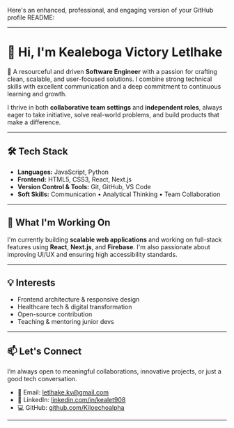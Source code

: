 Here's an enhanced, professional, and engaging version of your GitHub profile README:

---

# 👋 Hi, I'm **Kealeboga Victory Letlhake**

🎯 A resourceful and driven **Software Engineer** with a passion for crafting clean, scalable, and user-focused solutions. I combine strong technical skills with excellent communication and a deep commitment to continuous learning and growth.

I thrive in both **collaborative team settings** and **independent roles**, always eager to take initiative, solve real-world problems, and build products that make a difference.

---

## 🛠 Tech Stack

* **Languages:** JavaScript, Python
* **Frontend:** HTML5, CSS3, React, Next.js
* **Version Control & Tools:** Git, GitHub, VS Code
* **Soft Skills:** Communication • Analytical Thinking • Team Collaboration

---

## 🚀 What I'm Working On

I'm currently building **scalable web applications** and working on full-stack features using **React**, **Next.js**, and **Firebase**. I'm also passionate about improving UI/UX and ensuring high accessibility standards.

---

## 💡 Interests

* Frontend architecture & responsive design
* Healthcare tech & digital transformation
* Open-source contribution
* Teaching & mentoring junior devs

---

## 📫 Let's Connect

I’m always open to meaningful collaborations, innovative projects, or just a good tech conversation.

* 📧 Email: [letlhake.kv@gmail.com](mailto:letlhake.kv@gmail.com)
* 💼 LinkedIn: [linkedin.com/in/kealet908](https://www.linkedin.com/in/kealet908)
* 💻 GitHub: [github.com/Kiloechoalpha](https://github.com/Kiloechoalpha)

---

